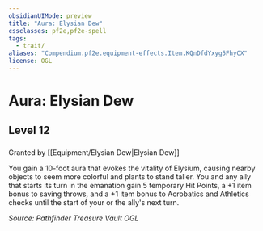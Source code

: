 ```yaml
---
obsidianUIMode: preview
title: "Aura: Elysian Dew"
cssclasses: pf2e,pf2e-spell
tags:
  - trait/
aliases: "Compendium.pf2e.equipment-effects.Item.KQnDfdYxyg5FhyCX"
license: OGL
---
```

# Aura: Elysian Dew
## Level 12
### 






Granted by [[Equipment/Elysian Dew|Elysian Dew]]

You gain a 10-foot aura that evokes the vitality of Elysium, causing nearby objects to seem more colorful and plants to stand taller. You and any ally that starts its turn in the emanation gain 5 temporary Hit Points, a +1 item bonus to saving throws, and a +1 item bonus to Acrobatics and Athletics checks until the start of your or the ally's next turn.

*Source: Pathfinder Treasure Vault*
*OGL*